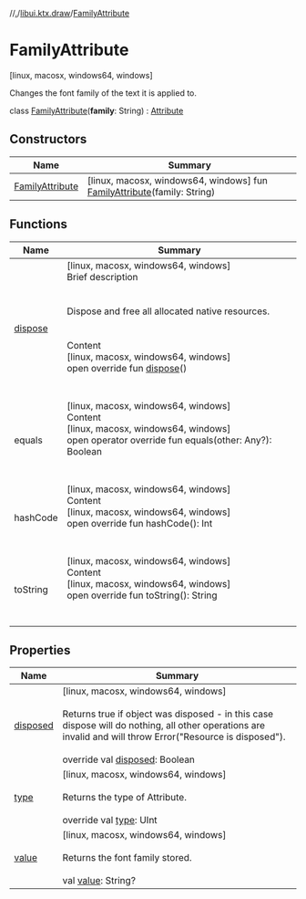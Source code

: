 //[.](../../index.md)/[libui.ktx.draw](../index.md)/[FamilyAttribute](index.md)



# FamilyAttribute  
 [linux, macosx, windows64, windows] 

Changes the font family of the text it is applied to.

  
  
class [FamilyAttribute](index.md)(**family**: String) : [Attribute](../-attribute/index.md)   


## Constructors  
  
|  Name|  Summary| 
|---|---|
| [FamilyAttribute](-family-attribute.md)|  [linux, macosx, windows64, windows] fun [FamilyAttribute](-family-attribute.md)(family: String)   <br>


## Functions  
  
|  Name|  Summary| 
|---|---|
| [dispose](../../libui.ktx/-disposable/dispose.md)| [linux, macosx, windows64, windows]  <br>Brief description  <br><br><br>Dispose and free all allocated native resources.<br><br>  <br>Content  <br>[linux, macosx, windows64, windows]  <br>open override fun [dispose](../../libui.ktx/-disposable/dispose.md)()  <br><br><br>
| equals| [linux, macosx, windows64, windows]  <br>Content  <br>[linux, macosx, windows64, windows]  <br>open operator override fun equals(other: Any?): Boolean  <br><br><br>
| hashCode| [linux, macosx, windows64, windows]  <br>Content  <br>[linux, macosx, windows64, windows]  <br>open override fun hashCode(): Int  <br><br><br>
| toString| [linux, macosx, windows64, windows]  <br>Content  <br>[linux, macosx, windows64, windows]  <br>open override fun toString(): String  <br><br><br>


## Properties  
  
|  Name|  Summary| 
|---|---|
| [disposed](index.md#libui.ktx.draw/FamilyAttribute/disposed/#/PointingToDeclaration/)|  [linux, macosx, windows64, windows] <br><br>Returns true if object was disposed - in this case dispose will do nothing, all other operations are invalid and will throw Error("Resource is disposed").<br><br>override val [disposed](index.md#libui.ktx.draw/FamilyAttribute/disposed/#/PointingToDeclaration/): Boolean   <br>
| [type](index.md#libui.ktx.draw/FamilyAttribute/type/#/PointingToDeclaration/)|  [linux, macosx, windows64, windows] <br><br>Returns the type of Attribute.<br><br>override val [type](index.md#libui.ktx.draw/FamilyAttribute/type/#/PointingToDeclaration/): UInt   <br>
| [value](index.md#libui.ktx.draw/FamilyAttribute/value/#/PointingToDeclaration/)|  [linux, macosx, windows64, windows] <br><br>Returns the font family stored.<br><br>val [value](index.md#libui.ktx.draw/FamilyAttribute/value/#/PointingToDeclaration/): String?   <br>

